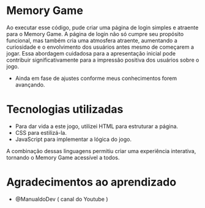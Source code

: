 # Memory Game

Ao executar esse código, pude criar uma página de login simples e atraente para o Memory Game. 
A página de login não só cumpre seu propósito funcional, mas também cria uma atmosfera atraente, aumentando a curiosidade e o envolvimento dos usuários antes mesmo de começarem a jogar. Essa abordagem cuidadosa para a apresentação inicial pode contribuir significativamente para a impressão positiva dos usuários sobre o jogo.

* Ainda em fase de ajustes conforme meus conhecimentos forem avançando.

# Tecnologias utilizadas

* Para dar vida a este jogo, utilizei HTML para estruturar a página.
* CSS para estilizá-la.
* JavaScript para implementar a lógica do jogo.

A combinação dessas linguagens permitiu criar uma experiência interativa, tornando o Memory Game acessível a todos.
# Agradecimentos ao aprendizado

* @ManualdoDev ( canal do Youtube )
